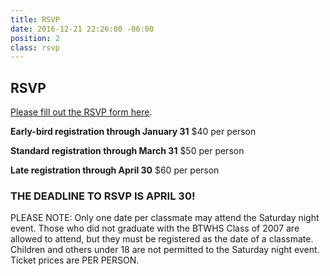 ```yaml
---
title: RSVP
date: 2016-12-21 22:26:00 -06:00
position: 2
class: rsvp
---
```


## RSVP

[Please fill out the RSVP form here](https://docs.google.com/forms/d/e/1FAIpQLScq25zgb1W7tywR07IzCfnkXQijtyeBlukhd6kkKx23QqVJ0w/viewform).

**Early-bird registration through January 31**
$40 per person

**Standard registration through March 31**
$50 per person 

**Late registration through April 30**
$60 per person 


### THE DEADLINE TO RSVP IS APRIL 30!

PLEASE NOTE: Only one date per classmate may attend the Saturday night event. Those who did not graduate with the BTWHS Class of 2007 are allowed to attend, but they must be registered as the date of a classmate. Children and others under 18 are not permitted to the Saturday night event. Ticket prices are PER PERSON. 